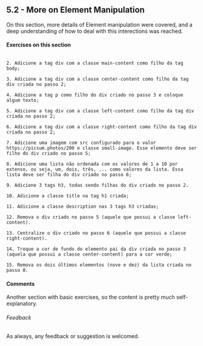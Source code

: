 ## 5.2 - More on Element Manipulation

On this section, more details of Element manipulation were covered, and a deep understanding of how to deal with this interections was reached.

#### Exercises on this section

```1. Adicione a tag h1 com o texto Exercício 5.2 - JavaScript DOM como filho da tag body;

2. Adicione a tag div com a classe main-content como filho da tag body;

3. Adicione a tag div com a classe center-content como filho da tag div criada no passo 2;

4. Adicione a tag p como filho do div criado no passo 3 e coloque algum texto;

5. Adicione a tag div com a classe left-content como filho da tag div criada no passo 2;

6. Adicione a tag div com a classe right-content como filho da tag div criada no passo 2;

7. Adicione uma imagem com src configurado para o valor https://picsum.photos/200 e classe small-image. Esse elemento deve ser filho do div criado no passo 5;

8. Adicione uma lista não ordenada com os valores de 1 a 10 por extenso, ou seja, um, dois, três, ... como valores da lista. Essa lista deve ser filha do div criado no passo 6;

9. Adicione 3 tags h3, todas sendo filhas do div criado no passo 2.

10. Adicione a classe title na tag h1 criada;

11. Adicione a classe description nas 3 tags h3 criadas;

12. Remova o div criado no passo 5 (aquele que possui a classe left-content).

13. Centralize o div criado no passo 6 (aquele que possui a classe right-content).

14. Troque a cor de fundo do elemento pai da div criada no passo 3 (aquela que possui a classe center-content) para a cor verde;

15. Remova os dois últimos elementos (nove e dez) da lista criada no passo 8.
```

#### Comments

Another section with basic exercises, so the content is pretty much self-explanatory.

###### Feedback

As always, any feedback or suggestion is welcomed.